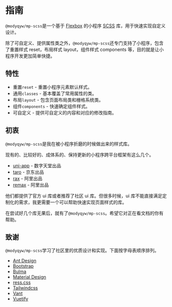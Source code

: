 # 指南

`@modyqyw/mp-scss`是一个基于 [Flexbox](https://css-tricks.com/snippets/css/a-guide-to-flexbox/) 的小程序 [SCSS](https://sass-lang.com/) 库，用于快速实现自定义设计。

除了可自定义、提供属性类之外，`@modyqyw/mp-scss`还专门支持了小程序，包含了重置样式 reset，布局样式 layout，组件样式 components 等，目的就是让小程序开发更加简单快捷。

## 特性

- 重置`reset` - 重置小程序元素默认样式。
- 通用`classes` - 基本覆盖了常用属性的类。
- 布局`layout` - 包含页面布局类和栅格系统类。
- 组件`components` - 快速确定组件样式。
- 可自定义 - 提供可自定义的内容和对应的修改指南。

## 初衷

`@modyqyw/mp-scss`是我在被小程序折磨的时候做出来的样式库。

现有的、比较好的、成体系的、保持更新的小程序跨平台框架有这么几个。

- [uni-app](https://uniapp.dcloud.io/) - 数字天堂出品
- [taro](https://taro.aotu.io/) - 京东出品
- [rax](https://rax.js.org/) - 阿里出品
- [remax](https://remaxjs.org/) - 阿里出品

他们都提供了官方 ui 库或者推荐了社区 ui 库。但很多时候，ui 库不能直接满足定制化的需求，我更需要一个可以帮助快速实现页面样式的库。

在尝试好几个库无果后，就有了`@modyqyw/mp-scss`。希望它对正在看文档的你有帮助。

## 致谢

`@modyqyw/mp-scss`学习了社区里的优质设计和实现。下面按字母表顺序排列。

- [Ant Design](https://ant.design/)
- [Bootstrap](https://getbootstrap.com/)
- [Bulma](https://bulma.io/)
- [Material Design](https://material.io/)
- [ress.css](https://ress-css.surge.sh/)
- [Tailwindcss](https://tailwindcss.com/)
- [Vant](https://vant-contrib.gitee.io/vant/)
- [Vuetify](https://vuetifyjs.com/)
